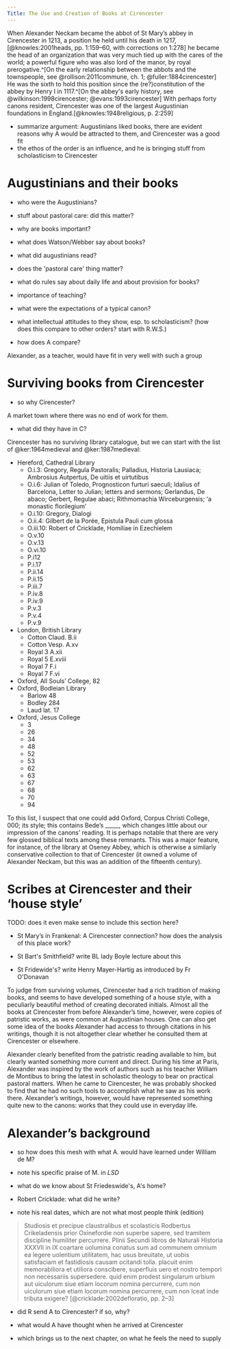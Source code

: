 ```yaml
---
Title: The Use and Creation of Books at Cirencester
---
```


When Alexander Neckam became the abbot of St Mary’s abbey in Cirencester in 1213, a position he held until his death in 1217,[@knowles:2001heads, pp. 1:159–60, with corrections on 1:278] he became the head of an organization that was very much tied up with the cares of the world; a powerful figure who was also lord of the manor, by royal prerogative.^[On the early relationship between the abbots and the townspeople, see @rollison:2011commune, ch. 1; @fuller:1884cirencester] He was the sixth to hold this position since the (re?)constitution of the abbey by Henry I in 1117.^[On the abbey's early history, see @wilkinson:1998cirencester; @evans:1993cirencester] With perhaps forty canons resident, Cirencester was one of the largest Augustinian foundations in England.[@knowles:1948religious, p. 2:259]

- summarize argument: Augustinians liked books, there are evident reasons why A would be attracted to them, and Cirencester was a good fit
- the ethos of the order is an influence, and he is bringing stuff from scholasticism to Cirencester
 
# Augustinians and their books
- who were the Augustinians?
+ stuff about pastoral care: did this matter?

- why are books important?

- what does Watson/Webber say about books?
- what did augustinians read?
- does the 'pastoral care' thing matter?

- what do rules say about daily life and about provision for books?

- importance of teaching?


- what were the expectations of a typical canon?

- what intellectual attitudes to they show, esp. to scholasticism? (how does this compare to other orders? start with R.W.S.)

- how does A compare?

Alexander, as a teacher, would have fit in very well with such a group


# Surviving books from Cirencester
- so why Cirencester?

A market town where there was no end of work for them. 

- what did they have in C?

Cirencester has no surviving library catalogue, but we can start with the list of @ker:1964medieval and @ker:1987medieval:

- Hereford, Cathedral Library
	+ O.i.3: Gregory, Regula Pastoralis; Palladius, Historia Lausiaca; Ambrosius Autpertus, De uitiis et uirtutibus
	+ O.i.6: Julian of Toledo, Prognosticon furturi saeculi; Idalius of Barcelona, Letter to Julian; letters and sermons; Gerlandus, De abaco; Gerbert, Regulae abaci; Rithmomachia Wirceburgensis; ‘a monastic florilegium’
	+ O.i.10: Gregory, Dialogi
	+ O.ii.4: Gilbert de la Porée, Epistula Pauli cum glossa
	+ O.iii.10: Robert of Cricklade, Homiliae in Ezechielem
	+ O.v.10
	+ O.v.13
	+ O.vi.10
	+ P.i12
	+ P.i.17
	+ P.ii.14
	+ P.ii.15
	+ P.iii.7
	+ P.iv.8
	+ P.iv.9
	+ P.v.3
	+ P.v.4
	+ P.v.9
- London, British Library
	+ Cotton Claud. B.ii
	+ Cotton Vesp. A.xv
	+ Royal 3 A.xii
	+ Royal 5 E.xviii
	+ Royal 7 F.i
	+ Royal 7 F.vi
- Oxford, All Souls’ College, 82
- Oxford, Bodleian Library
	+ Barlow 48
	+ Bodley 284
	+ Laud lat. 17
- Oxford, Jesus College
	+ 3
	+ 26
	+ 34
	+ 48
	+ 52
	+ 53
	+ 62
	+ 63
	+ 67
	+ 68
	+ 70
	+ 94

To this list, I suspect that one could add Oxford, Corpus Christi College, 000; its style; this contains Bede’s _____, which changes little about our impression of the canons’ reading.
It is perhaps notable that there are very few glossed biblical texts among these remnants. This was a major feature, for instance, of the library at Oseney Abbey, which is otherwise a similarly conservative collection to that of Cirencester (it owned a volume of Alexander Neckam, but this was an addition of the fifteenth century).

# Scribes at Cirencester and their ‘house style’

TODO: does it even make sense to include this section here?

- St Mary’s in Frankenal: A Cirencester connection? how does the analysis of this place work?

- St Bart's Smithfield? write BL lady Boyle lecture about this

- St Fridewide's? write Henry Mayer-Hartig as introduced by Fr O'Donavan

To judge from surviving volumes, Cirencester had a rich tradition of making books, and seems to have developed something of a house style, with a peculiarly beautiful method of creating decorated initials. Almost all the books at Cirencester from before Alexander’s time, however, were copies of patristic works, as were common at Augustinian houses. One can also get some idea of the books Alexander had access to through citations in his writings, though it is not altogether clear whether he consulted them at Cirencester or elsewhere.

Alexander clearly benefited from the patristic reading available to him, but clearly wanted something more current and direct. During his time at Paris, Alexander was inspired by the work of authors such as his teacher William de Montibus to bring the latest in scholastic theology to bear on practical pastoral matters. When he came to Cirencester, he was probably shocked to find that he had no such tools to accomplish what he saw as his work there. Alexander’s writings, however, would have represented something quite new to the canons: works that they could use in everyday life.


# Alexander’s background
- so how does this mesh with what A. would have learned under William de M?

- note his specific praise of M. in *LSD*

- what do we know about St Friedeswide's, A's home?

- Robert Cricklade: what did he write?

- note his real dates, which are not what most people think (edition)

> Studiosis et precipue claustralibus et scolasticis Rodbertus Crikeladensis prior Oxinefordie non superbe sapere, sed tramitem discipline humiliter percurrere. Plinii Secundi libros de Naturali Historia XXXVII in IX coartare uolumina conatus sum ad communem omnium ea legere uolentium utilitatem, hac usus breuitate, ut uobis satisfaciam et fastidiosis causam ocitandi tolla. placuit enim memorabiliora et utiliora conscibere, superfluis uero et nostro tempori non necessariis supersedere. quid enim prodest singularum urbium aut uiculorum siue etiam locorum nomina percurrere, cum non uiculorum siue etiam locorum nomina percurrere, cum non lceat inde tributa exigere? [@cricklade:2002defloratio, pp. 2–3]

- did R send A to Cirencester? if so, why?

- what would A have thought when he arrived at Cirencester

- which brings us to the next chapter, on what he feels the need to supply